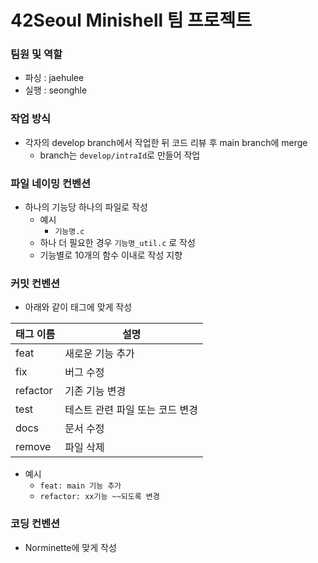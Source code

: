 # 42Seoul Minishell 팀 프로젝트

### 팀원 및 역할
* 파싱 : jaehulee
* 실행 : seonghle

### 작업 방식
* 각자의 develop branch에서 작업한 뒤 코드 리뷰 후 main branch에 merge
  * branch는 `develop/intraId`로 만들어 작업

### 파일 네이밍 컨벤션
* 하나의 기능당 하나의 파일로 작성
  * 예시
    * `기능명.c`
  * 하나 더 필요한 경우 `기능명_util.c` 로 작성
  * 기능별로 10개의 함수 이내로 작성 지향

### 커밋 컨벤션
* 아래와 같이 태그에 맞게 작성

|태그 이름|설명|
|---|---|
|feat|새로운 기능 추가|
|fix|버그 수정|
|refactor|기존 기능 변경|
|test|테스트 관련 파일 또는 코드 변경|
|docs|문서 수정|
|remove|파일 삭제|
* 예시
  * `feat: main 기능 추가`
  * `refactor: xx기능 ~~되도록 변경`

### 코딩 컨벤션
* Norminette에 맞게 작성

